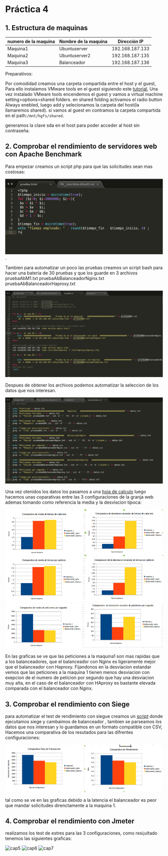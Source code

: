 # Práctica 4

## 1. Estructura de  maquinas

numero de la maquina|Nombre de la maquina | Dirección IP
-----------|------------ | -------------
Maquina1 | Ubuntuserver | 192.168.187.133
Maquina2 | Ubuntuserver2 | 192.168.187.135
Maquina3 | Balanceador	|	192.168.187.136

Preparativos:


Por comodidad creamos una carpeta compartida entre el host y el guest, Para ello instalamos VMware tools en el guest siguiendo este [tutorial](http://kb.vmware.com/selfservice/microsites/search.do?language=en_US&cmd=displayKC&externalId=1022525), Una vez instalado VMware tools encendemos el guest y vamos a virtual machine setting>options>shared folders. en shared folding activamos el radio button Always enebled, luego add y selecionamos la carpeta del host(la llamaremos shared). si vamos al guest en contramos la carpeta compartida en el path:`/mnt/hgfs/shared`.

generamos la clave sda en el host para poder acceder al host sin contraseña.

## 2. Comprobar el rendimiento de servidores web con Apache Benchmark

Para empezar creamos un script php para que las solicitudes sean mas costosas:

 ![P4-1.png](https://github.com/NAEL1/SWAP2015/blob/master/practica4/p4-1.png).

 Tambien para automatizar un poco las pruebas creamos un script bash para hacer una bateria de 30 pruebas y que los guarde en 3 archivos pruebaAbM1.txt pruebaAbBalanceadorNginx.txt  pruebaAbBalanceadorHaproxy.txt

 ![P4-2.png](https://github.com/NAEL1/SWAP2015/blob/master/practica4/p4-2.png)

 Despues de obtener los archivos podemos automatizar la seleccion de los datos que nos interesan.
 
 ![p4-3](https://github.com/NAEL1/SWAP2015/blob/master/practica4/p4-3.png)

 Una vez otenidos los datos los pasamos a una [hoja de calculo](https://github.com/NAEL1/SWAP2015/blob/master/practica4/ctablas.ods)
 luego hacemos unas coparativas entre las 3 configuraciones de la granja web ademas tomando como referencia la media y la desviscion tipoca:

 ![cap1](https://github.com/NAEL1/SWAP2015/blob/master/practica4/cap1)
 ![cap2](https://github.com/NAEL1/SWAP2015/blob/master/practica4/cap2.png)
 ![cap3](https://github.com/NAEL1/SWAP2015/blob/master/practica4/cap3.png)

En las graficas se ve que las peticiones a la maquina1 son mas rapidas que a los balanceadores, que el balanceador con Nginx es ligeramente mejor que el balanceador con Haproxy.
Fijandonos en la desviacion estandar vemos que las peticiones a la maquina 1 tienen menos desviacion con exepcion de el numero de peticion por segundo que hay una desviacion muy alta, en el caso de el balanceador con HAproxy es  bastante elevada comparada con el balanceador con Nginx.

 ## 3. Comprobar el rendimiento con Siege

para automatizar el test de rendimiento con siegue creamos un [script](https://github.com/NAEL1/SWAP2015/blob/master/practica4/script_siege.sh) donde ejecutamos siege y cambaimos de balanceador , tambien se parseamos los datos que nos interesan y lo guardamos en un formato compatible con CSV, Hacemos una comparativa de los resutados para las difrentes configuraciones:

![cap4](https://github.com/NAEL1/SWAP2015/blob/master/practica4/cap4.png)

tal como se ve en las graficas debido a la latencia el balanceador es peor que mandar solicitudes direnctamente a la maquina 1.

## 4. Comprobar el rendimiento con Jmeter

realizamos los test de estres para las 3 configuraciones, como resi¡ultado tenemos las siguientes graficas:

![cap5]()
![cap6]()
![cap7]()





